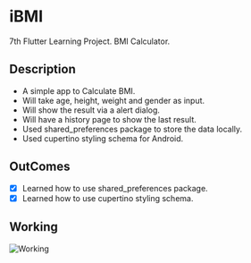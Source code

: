 # iBMI

7th Flutter Learning Project. BMI Calculator.

## Description

- A simple app to Calculate BMI.
- Will take age, height, weight and gender as input.
- Will show the result via a alert dialog.
- Will have a history page to show the last result.
- Used shared_preferences package to store the data locally.
- Used cupertino styling schema for Android.

## OutComes

- [x] Learned how to use shared_preferences package.
- [x] Learned how to use cupertino styling schema.

## Working

  ![Working](assets/working-1.gif)
